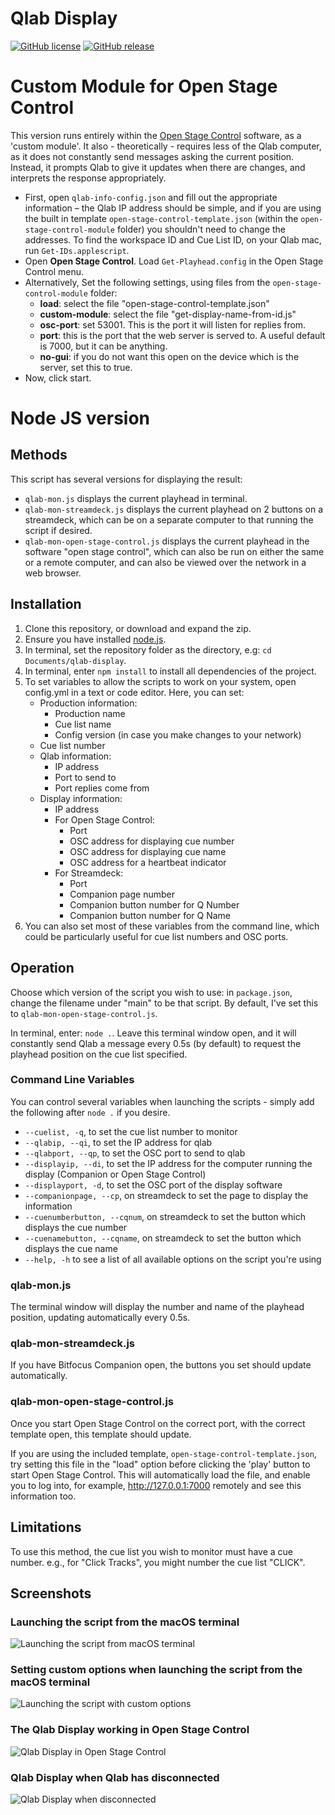 # Qlab Display

[![GitHub license](https://img.shields.io/github/license/bsmith96/qlab-display.svg)](https://github.com/bsmith96/qlab-display/blob/master/LICENSE)
[![GitHub release](https://img.shields.io/github/release/bsmith96/qlab-display.svg)](https://GitHub.com/bsmith96/qlab-display/releases/)

<!--[![ko-fi](https://ko-fi.com/img/githubbutton_sm.svg)](https://ko-fi.com/F1F120U9I)-->

# Custom Module for Open Stage Control

This version runs entirely within the [Open Stage Control](http://openstagecontrol.ammd.net/) software, as a 'custom module'. It also - theoretically - requires less of the Qlab computer, as it does not constantly send messages asking the current position. Instead, it prompts Qlab to give it updates when there are changes, and interprets the response appropriately.

- First, open `qlab-info-config.json` and fill out the appropriate information – the Qlab IP address should be simple, and if you are using the built in template `open-stage-control-template.json` (within the `open-stage-control-module` folder) you shouldn't need to change the addresses. To find the workspace ID and Cue List ID, on your Qlab mac, run `Get-IDs.applescript`.
- Open **Open Stage Control**. Load `Get-Playhead.config` in the Open Stage Control menu. 
- Alternatively, Set the following settings, using files from the `open-stage-control-module` folder:
  - **load**: select the file "open-stage-control-template.json"
  - **custom-module**: select the file "get-display-name-from-id.js"
  - **osc-port**: set 53001. This is the port it will listen for replies from.
  - **port**: this is the port that the web server is served to. A useful default is 7000, but it can be anything.
  - **no-gui**: if you do not want this open on the device which is the server, set this to true.
- Now, click start.

# Node JS version

## Methods

This script has several versions for displaying the result:
- `qlab-mon.js` displays the current playhead in terminal.
- `qlab-mon-streamdeck.js` displays the current playhead on 2 buttons on a streamdeck, which can be on a separate computer to that running the script if desired.
- `qlab-mon-open-stage-control.js` displays the current playhead in the software "open stage control", which can also be run on either the same or a remote computer, and can also be viewed over the network in a web browser.

## Installation

1. Clone this repository, or download and expand the zip.
2. Ensure you have installed [node.js](https://nodejs.org/en/).
3. In terminal, set the repository folder as the directory, e.g: `cd Documents/qlab-display`.
4. In terminal, enter `npm install` to install all dependencies of the project.
5. To set variables to allow the scripts to work on your system, open config.yml in a text or code editor. Here, you can set:
   - Production information:
      - Production name
      - Cue list name
      - Config version (in case you make changes to your network)
   - Cue list number
   - Qlab information:
      - IP address
      - Port to send to
      - Port replies come from
   - Display information:
      - IP address
      - For Open Stage Control:
         - Port
         - OSC address for displaying cue number
         - OSC address for displaying cue name
         - OSC address for a heartbeat indicator
      - For Streamdeck:
         - Port
         - Companion page number
         - Companion button number for Q Number
         - Companion button number for Q Name
6. You can also set most of these variables from the command line, which could be particularly useful for cue list numbers and OSC ports.

## Operation

Choose which version of the script you wish to use: in `package.json`, change the filename under "main" to be that script. By default, I've set this to `qlab-mon-open-stage-control.js`.

In terminal, enter: `node .`. Leave this terminal window open, and it will constantly send Qlab a message every 0.5s (by default) to request the playhead position on the cue list specified.

### Command Line Variables

You can control several variables when launching the scripts - simply add the following after `node .` if you desire.

- `--cuelist, -q`, to set the cue list number to monitor
- `--qlabip, --qi`, to set the IP address for qlab
- `--qlabport, --qp`, to set the OSC port to send to qlab
- `--displayip, --di`, to set the IP address for the computer running the display (Companion or Open Stage Control)
- `--displayport, -d`, to set the OSC port of the display software
- `--companionpage, --cp`, on streamdeck to set the page to display the information
- `--cuenumberbutton, --cqnum`, on streamdeck to set the button which displays the cue number
- `--cuenamebutton, --cqname`, on streamdeck to set the button which displays the cue name
- `--help, -h` to see a list of all available options on the script you're using

### qlab-mon.js

The terminal window will display the number and name of the playhead position, updating automatically every 0.5s.

### qlab-mon-streamdeck.js

If you have Bitfocus Companion open, the buttons you set should update automatically.

### qlab-mon-open-stage-control.js

Once you start Open Stage Control on the correct port, with the correct template open, this template should update.

If you are using the included template, `open-stage-control-template.json`, try setting this file in the "load" option before clicking the 'play' button to start Open Stage Control. This will automatically load the file, and enable you to log into, for example, http://127.0.0.1:7000 remotely and see this information too.

## Limitations

To use this method, the cue list you wish to monitor must have a cue number. e.g., for "Click Tracks", you might number the cue list "CLICK".

## Screenshots

### Launching the script from the macOS terminal
![Launching the script from macOS terminal](https://github.com/bsmith96/qlab-display/blob/88a575394aa7cfd73a8b2e9f0469c437339c826e/_images/1%20Launch%20from%20terminal.png)

### Setting custom options when launching the script from the macOS terminal
![Launching the script with custom options](https://github.com/bsmith96/qlab-display/blob/88a575394aa7cfd73a8b2e9f0469c437339c826e/_images/2%20Set%20options%20from%20terminal.png)

### The Qlab Display working in Open Stage Control
![Qlab Display in Open Stage Control](https://github.com/bsmith96/qlab-display/blob/d455d86049b6652e5e1927ed41af07260de47376/_images/3%20Open%20Stage%20Control%20display.png)

### Qlab Display when Qlab has disconnected
![Qlab Display when disconnected](https://github.com/bsmith96/qlab-display/blob/d455d86049b6652e5e1927ed41af07260de47376/_images/4%20Disconnected%20display.png)
